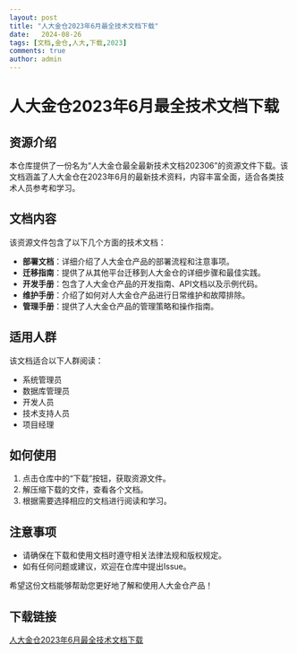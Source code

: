 ```yaml
---
layout: post
title: "人大金仓2023年6月最全技术文档下载"
date:   2024-08-26
tags: [文档,金仓,人大,下载,2023]
comments: true
author: admin
---
```

# 人大金仓2023年6月最全技术文档下载

## 资源介绍

本仓库提供了一份名为“人大金仓最全最新技术文档202306”的资源文件下载。该文档涵盖了人大金仓在2023年6月的最新技术资料，内容丰富全面，适合各类技术人员参考和学习。

## 文档内容

该资源文件包含了以下几个方面的技术文档：

- **部署文档**：详细介绍了人大金仓产品的部署流程和注意事项。
- **迁移指南**：提供了从其他平台迁移到人大金仓的详细步骤和最佳实践。
- **开发手册**：包含了人大金仓产品的开发指南、API文档以及示例代码。
- **维护手册**：介绍了如何对人大金仓产品进行日常维护和故障排除。
- **管理手册**：提供了人大金仓产品的管理策略和操作指南。

## 适用人群

该文档适合以下人群阅读：

- 系统管理员
- 数据库管理员
- 开发人员
- 技术支持人员
- 项目经理

## 如何使用

1. 点击仓库中的“下载”按钮，获取资源文件。
2. 解压缩下载的文件，查看各个文档。
3. 根据需要选择相应的文档进行阅读和学习。

## 注意事项

- 请确保在下载和使用文档时遵守相关法律法规和版权规定。
- 如有任何问题或建议，欢迎在仓库中提出Issue。

希望这份文档能够帮助您更好地了解和使用人大金仓产品！

## 下载链接

[人大金仓2023年6月最全技术文档下载](https://pan.quark.cn/s/7092f984aade)